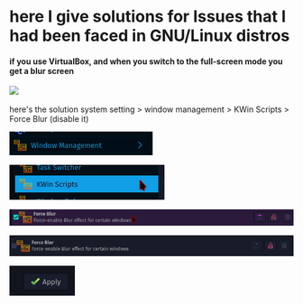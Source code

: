 # here I give solutions for Issues that I had been faced in GNU/Linux distros

#### if you use VirtualBox, and when you switch to the full-screen mode you get a blur screen

![](https://github.com/mmsaeed509/My-Linux-Customization/blob/main/Videos/virtualbox_blur.webp)

here's the solution system setting > window management > KWin Scripts > Force Blur (disable it)

![](v-box/1.png)

![](v-box/2.png)

![](v-box/3.png)

![](v-box/4.png)

![](v-box/5.png)
